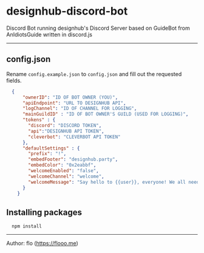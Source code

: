 # designhub-discord-bot
Discord Bot running designhub's Discord Server based on GuideBot from AnIdiotsGuide written in discord.js

***

## config.json
Rename `config.example.json` to `config.json` and fill out the requested fields.
```json
  {
      "ownerID": "ID OF BOT OWNER (YOU)",
      "apiEndpoint": "URL TO DESIGNHUB API",
      "logChannel": "ID OF CHANNEL FOR LOGGING",
      "mainGuildID" : "ID OF BOT OWNER'S GUILD (USED FOR LOGGING)",
      "tokens" : {
        "discord": "DISCORD TOKEN",
        "api":"DESIGNHUB API TOKEN",
        "cleverbot": "CLEVERBOT API TOKEN"
      },
      "defaultSettings" : {
        "prefix": "!",
        "embedFooter": "designhub.party",
        "embedColor": "0x2eabbf",
        "welcomeEnabled": "false",
        "welcomeChannel": "welcome",
        "welcomeMessage": "Say hello to {{user}}, everyone! We all need a warm welcome sometimes :D"
      }
    }
```
## Installing packages
```
  npm install
```

***
Author: flo (https://flooo.me)
